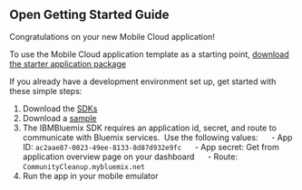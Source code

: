Open Getting Started Guide
-----------------------------------------
Congratulations on your new Mobile Cloud application!

To use the Mobile Cloud application template as a starting point, [download the starter application package](https://console-monolith-20151009-073829.ng.bluemix.net:443/rest/../rest/apps/ac2aae87-0023-49ee-8133-8d87d932e9fc/starter-download)

If you already have a development environment set up, get started with these simple steps:

1. Download the [SDKs](https://www.ng.bluemix.net/docs/#starters/mobile/index.html#index)
2. Download a [sample](https://hub.jazz.net/user/mobilecloud)
3. The IBMBluemix SDK requires an application id, secret, and route to communicate with Bluemix services.  Use the following values:
     - App ID: `ac2aae87-0023-49ee-8133-8d87d932e9fc`
     - App secret: Get from application overview page on your dashboard
     - Route: `CommunityCleanup.mybluemix.net` 
4. Run the app in your mobile emulator